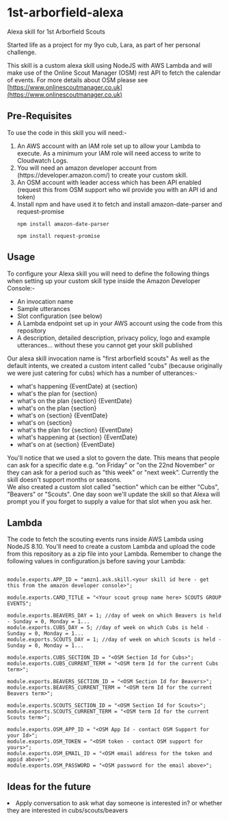 # 1st-arborfield-alexa
Alexa skill for 1st Arborfield Scouts

Started life as a project for my 9yo cub, Lara, as part of her personal challenge.

This skill is a custom alexa skill using NodeJS with AWS Lambda and will make use of the Online Scout Manager (OSM) rest API to fetch the calendar of events.  For more details about OSM please see [https://www.onlinescoutmanager.co.uk](https://www.onlinescoutmanager.co.uk)

<h2>Pre-Requisites</h2>
To use the code in this skill you will need:-

<ol><li>An AWS account with an IAM role set up to allow your Lambda to execute. As a minimum your IAM role will need access to write to Cloudwatch Logs.</li>
  <li>You will need an amazon developer account from (https://developer.amazon.com/) to create your custom skill.</li>
  <li>An OSM account with leader access which has been API enabled (request this from OSM support who wil provide you with an API id and token)</li>
<li>Install npm and have used it to fetch and install amazon-date-parser and request-promise

<pre><code>npm install amazon-date-parser</code></pre>
<pre><code>npm install request-promise</code></pre
</li></ol>

<h2>Usage</h2>
To configure your Alexa skill you will need to define the following things when setting up your custom skill type inside the Amazon Developer Console:-
<ul>
<li>An invocation name</l>
<li>Sample utterances</li>
<li>Slot configuration (see below)</li>
<li>A Lambda endpoint set up in your AWS account using the code from this repository</li>
<li>A description, detailed description, privacy policy, logo and example utterances... without these you cannot get your skill published</li>
</ul>

Our alexa skill invocation name is "first arborfield scouts"
As well as the default intents, we created a custom intent called "cubs" (because originally we were just catering for cubs) which has a number of utterances:-
<ul>
  <li>what's happening {EventDate} at {section}</li>
  <li>what's the plan for {section}</li>
  <li>what's on the plan {section} {EventDate}</li>
  <li>what's on the plan {section}</li>
  <li>what's on {section} {EventDate}</li>
  <li>what's on {section}</li>
  <li>what's the plan for {section} {EventDate}</li>
  <li>what's happening at {section} {EventDate}</li>
  <li>what's on at {section} {EventDate}</li></ul>
    
You'll notice that we used a slot to govern the date. This means that people can ask for a specific date e.g. "on Friday" or "on the 22nd November" or they can ask for a period such as "this week" or "next week".  Currently the skill doesn't support months or seasons.</br>
  
We also created a custom slot called "section" which can be either "Cubs", "Beavers" or "Scouts".  One day soon we'll update the skill so that Alexa will prompt you if you forget to supply a value for that slot when you ask her.

<h2>Lambda</h2>
The code to fetch the scouting events runs inside AWS Lambda using NodeJS 8.10.  You'll need to create a custom Lambda and upload the code from this repository as a zip file into your Lambda.

Remember to change the following values in configuration.js before saving your Lambda:</br>

<pre><code>
module.exports.APP_ID = "amzn1.ask.skill.&lt;your skill id here - get this from the amazon developer console&gt;";

module.exports.CARD_TITLE = "&lt;Your scout group name here&gt; SCOUTS GROUP EVENTS";

module.exports.BEAVERS_DAY = 1; //day of week on which Beavers is held - Sunday = 0, Monday = 1...
module.exports.CUBS_DAY = 5; //day of week on which Cubs is held - Sunday = 0, Monday = 1...
module.exports.SCOUTS_DAY = 1; //day of week on which Scouts is held - Sunday = 0, Monday = 1...

module.exports.CUBS_SECTION_ID = "&lt;OSM Section Id for Cubs&gt;";
module.exports.CUBS_CURRENT_TERM = "&lt;OSM term Id for the current Cubs term&gt;";

module.exports.BEAVERS_SECTION_ID = "&lt;OSM Section Id for Beavers&gt;";
module.exports.BEAVERS_CURRENT_TERM = "&lt;OSM term Id for the current Beavers term&gt;";

module.exports.SCOUTS_SECTION_ID = "&lt;OSM Section Id for Scouts&gt;";
module.exports.SCOUTS_CURRENT_TERM = "&lt;OSM term Id for the current Scouts term&gt;";

module.exports.OSM_APP_ID = "&lt;OSM App Id - contact OSM Support for your Id&gt;";
module.exports.OSM_TOKEN = "&lt;OSM token - contact OSM support for yours&gt;";
module.exports.OSM_EMAIL_ID = "&lt;OSM email address for the token and appid above&gt;";
module.exports.OSM_PASSWORD = "&lt;OSM password for the email above&gt;";
</code></pre>
  
  
  <h2>Ideas for the future</h2>
  <li>Apply conversation to ask what day someone is interested in? or whether they are interested in cubs/scouts/beavers</li>
  </ul>
  
